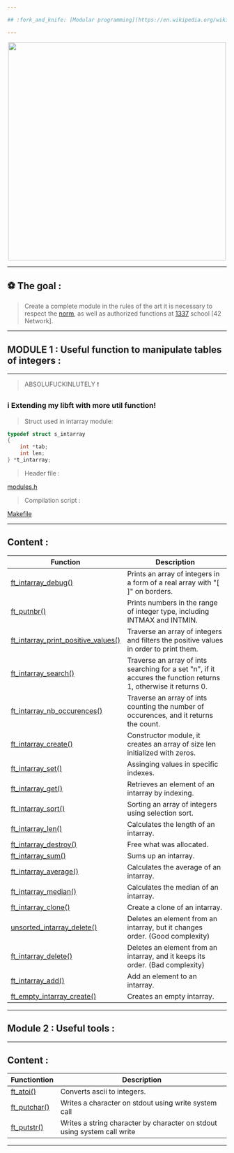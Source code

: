 ```yaml
---

## :fork_and_knife: [Modular programming](https://en.wikipedia.org/wiki/Modular_programming), beyond the Spaghetti mess :heavy_exclamation_mark:

---
```


</p>
<p align="center">
<img src="https://media2.giphy.com/media/l3vRf3QDkiCiNjXGM/giphy.gif?cid=790b761176ff3f599e97eecd1509a17c289bdf79c0ba4437&rid=giphy.gif&ct=g" width="500">
<p/>

---

## :soccer: The goal :

> Create a complete module in the rules of the art it is necessary to respect the [norm](https://github.com/ablaamim/Libft-Extended/blob/master/srcs/en.norm.pdf), 
as well as authorized functions at [1337](https://1337.ma/en/) school [42 Network].

---

## MODULE 1 : Useful function to manipulate tables of integers :

---

> ABSOLUFUCKINLUTELY :heavy_exclamation_mark:

### :information_source: Extending my libft with more util function!

> Struct used in intarray module:
```c
typedef struct s_intarray
{
	int	*tab;
	int	len;
} *t_intarray;
```

> Header file :

 [modules.h](https://github.com/ablaamim/Libft_extended/blob/master/modules/modules.h)

> Compilation script :

 [Makefile](https://github.com/ablaamim/Libft_extended/blob/master/modules/Makefile)

---

## Content :

|Function | Description |
|---      |--- |
| [ft_intarray_debug()](https://github.com/ablaamim/Libft_extended/blob/master/modules/ft_intarray_debug.c) | Prints an array of integers in a form of a real array with "[ ]" on borders. |
| [ft_putnbr()](https://github.com/ablaamim/Libft_extended/blob/master/modules/ft_putnbr.c) | Prints numbers in the range of integer type, including INTMAX and INTMIN. |
| [ft_intarray_print_positive_values()](https://github.com/ablaamim/Libft_extended/blob/master/modules/ft_intarray_print_positive_values.c) | Traverse an array of integers and filters the positive values in order to print them. |
| [ft_intarray_search()](https://github.com/ablaamim/Libft_extended/blob/master/modules/ft_intarray_search.c)| Traverse an array of ints searching for a set "n", if it accures the function returns 1, otherwise it returns 0. |
| [ft_intarray_nb_occurences()](https://github.com/ablaamim/Libft-Extended/blob/master/modules/ft_intarray_nb_occurences.c) | Traverse an array of ints counting the number of occurences, and it returns the count. |
| [ft_intarray_create()](https://github.com/ablaamim/Libft-Extended/blob/master/modules/ft_intarray_create.c) | Constructor module, it creates an array of size len initialized with zeros. |
| [ft_intarray_set()](https://github.com/ablaamim/Libft-Extended/blob/master/modules/ft_intarray_set.c) | Assinging values in specific indexes. |
| [ft_intarray_get()](https://github.com/ablaamim/Libft-Extended/blob/master/modules/ft_intarray_get.c) | Retrieves an element of an intarray by indexing. |
| [ft_intarray_sort()](https://github.com/ablaamim/Libft-Extended/blob/master/modules/ft_intarray_sort.c) | Sorting an array of integers using selection sort. |
| [ft_intarray_len()](https://github.com/ablaamim/Libft-Extended/blob/master/modules/ft_intarray_len.c) | Calculates the length of an intarray. |
| [ft_intarray_destroy()](https://github.com/ablaamim/Libft-Extended/blob/master/modules/ft_intarray_destroy.c) | Free what was allocated. |
| [ft_intarray_sum()](https://github.com/ablaamim/Libft-Extended/blob/master/modules/ft_intarray_sum.c) | Sums up an intarray. |
| [ft_intarray_average()](https://github.com/ablaamim/Libft-Extended/blob/master/modules/ft_intarray_average.c)| Calculates the average of an intarray. |
| [ft_intarray_median()](https://github.com/ablaamim/Libft-Extended/blob/master/modules/ft_intarray_median.c) | Calculates the median of an intarray. |
| [ft_intarray_clone()](https://github.com/ablaamim/Libft-Extended/blob/master/modules/ft_intarray_clone.c)| Create a clone of an intarray. |
| [unsorted_intarray_delete()](https://github.com/ablaamim/Libft-Extended/blob/master/modules/UNSORTED_intarray_delete.c)| Deletes an element from an intarray, but it changes order. (Good complexity) |
| [ft_intarray_delete()](https://github.com/ablaamim/Libft-Extended/blob/master/modules/ft_intarray_delete.c)| Deletes an element from an intarray, and it keeps its order. (Bad complexity) |
|[ft_intarray_add()](https://github.com/ablaamim/Libft-Extended/blob/master/modules/ft_intarray_add.c)| Add an element to an intarray. |
|[ft_empty_intarray_create()]() | Creates an empty intarray. |

---

## Module 2 : Useful tools :

---

## Content :

| Functiontion | Description |
|--- |--- |
| [ft_atoi()]() | Converts ascii to integers. |
| [ft_putchar()]() | Writes a character on stdout using write system call |
| [ft_putstr()]() | Writes a string character by character on stdout using system call write |

---
